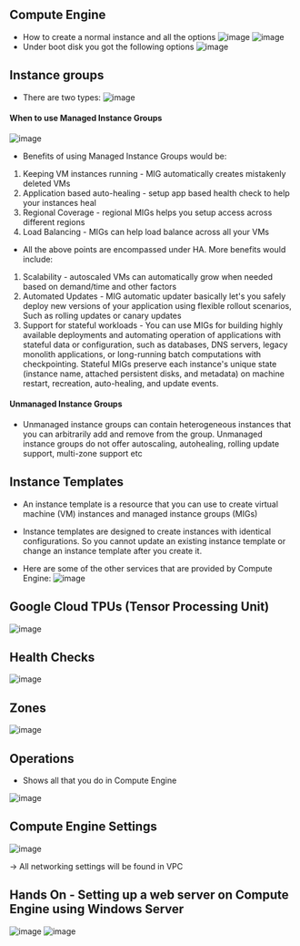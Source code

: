 ## Compute Engine
- How to create a normal instance and all the options
![image](https://user-images.githubusercontent.com/43883264/179421954-d2aa7577-749d-4952-ace1-1253f0db82c6.png)
![image](https://user-images.githubusercontent.com/43883264/179421976-33f551c9-a280-4b17-9eec-0fdbccd9e12f.png)
- Under boot disk you got the following options
![image](https://user-images.githubusercontent.com/43883264/179421982-c90ad847-8436-4d3c-bece-6240976f7737.png)

## Instance groups
- There are two types:
![image](https://user-images.githubusercontent.com/43883264/179422076-629333c9-40bc-46f2-a9c3-d8b40075954d.png)
#### When to use Managed Instance Groups
![image](https://user-images.githubusercontent.com/43883264/179422091-11830668-c4d1-4867-b135-5ce32ebb842f.png)
- Benefits of using Managed Instance Groups would be:
1. Keeping VM instances running - MIG automatically creates mistakenly deleted VMs
2. Application based auto-healing - setup app based health check to help your instances heal
3. Regional Coverage - regional MIGs helps you setup access across different regions
4. Load Balancing - MIGs can help load balance across all your VMs
- All the above points are encompassed under HA. More benefits would include:
1. Scalability - autoscaled VMs can automatically grow when needed based on demand/time and other factors
2. Automated Updates - MIG automatic updater basically let's you safely deploy new versions of your application using flexible rollout scenarios, Such as rolling updates or canary updates
3. Support for stateful workloads - You can use MIGs for building highly available deployments and automating operation of applications with stateful data or configuration, such as databases, DNS servers, legacy monolith applications, or long-running batch computations with checkpointing. Stateful MIGs preserve each instance's unique state (instance name, attached persistent disks, and metadata) on machine restart, recreation, auto-healing, and update events.

#### Unmanaged Instance Groups
- Unmanaged instance groups can contain heterogeneous instances that you can arbitrarily add and remove from the group. Unmanaged instance groups do not offer autoscaling, autohealing, rolling update support, multi-zone support etc

## Instance Templates 
- An instance template is a resource that you can use to create virtual machine (VM) instances and managed instance groups (MIGs)
- Instance templates are designed to create instances with identical configurations. So you cannot update an existing instance template or change an instance template after you create it.

- Here are some of the other services that are provided by Compute Engine:
![image](https://user-images.githubusercontent.com/43883264/179422516-52f517b1-4e9b-4dd3-9ac7-cc92c5030066.png)

## Google Cloud TPUs (Tensor Processing Unit)
![image](https://user-images.githubusercontent.com/43883264/179422537-2fc564d6-2363-4c31-aac8-0750127155e3.png)

## Health Checks
![image](https://user-images.githubusercontent.com/43883264/179422586-cb7b74c8-f8f5-47a2-9acb-fae0e81bda63.png)

## Zones
![image](https://user-images.githubusercontent.com/43883264/179422597-0e67420d-a5c5-4957-9ec2-d35da13d859d.png)

## Operations
- Shows all that you do in Compute Engine

![image](https://user-images.githubusercontent.com/43883264/179422616-414901fc-d512-44d7-a266-e58836d86b0a.png)

## Compute Engine Settings
![image](https://user-images.githubusercontent.com/43883264/179422641-599fdf41-7cd2-46b6-88ec-47d9393dc25e.png)

-> All networking settings will be found in VPC


## Hands On - Setting up a web server on Compute Engine using Windows Server
![image](https://user-images.githubusercontent.com/43883264/180065112-7bdee57c-a690-40ba-a2aa-b8ac0750159e.png)
![image](https://user-images.githubusercontent.com/43883264/180065165-22b59e8f-2c1a-441c-9ac5-718bf74827ab.png)
